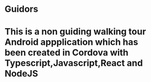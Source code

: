# Guidors
# This is a non guiding walking tour Android appplication which has been created in Cordova with Typescript,Javascript,React and NodeJS
